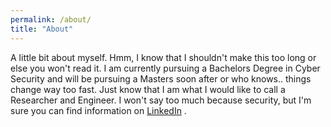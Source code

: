 ```yaml
---
permalink: /about/
title: "About"
---
```


A little bit about myself. Hmm, I know that I shouldn't make this too long or else you won't read it.
I am currently pursuing a Bachelors Degree in Cyber Security and will be pursuing a Masters soon after or who knows.. 
things change way too fast. Just know that I am what I would like to call a Researcher and Engineer. I won't say too much because security, but I'm sure
you can find information on [LinkedIn](https://www.linkedin.com/in/juan-s-6b241b173/) . 
